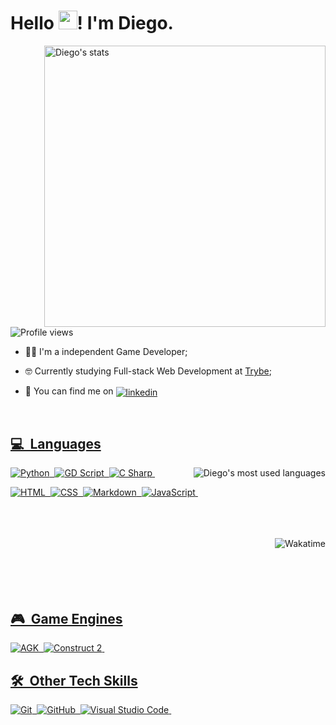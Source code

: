 <h1 align="left">Hello <img src="https://raw.githubusercontent.com/kaueMarques/kaueMarques/master/hi.gif" width="30px">! I'm Diego.</h1>
<img align="right" width="450em" src="https://github-readme-stats.vercel.app/api?username=Mudows&show_icons=true&count_private=true&theme=radical&custom_title=My GitHub Stats" alt="Diego's stats"/>
<p align="left"> <img src="https://komarev.com/ghpvc/?username=Mudows&color=blueviolet&style=flat-square" alt="Profile views" /></p>

- 👨‍💻 I'm a independent Game Developer;

- 🤓 Currently studying Full-stack Web Development at [Trybe](https://www.betrybe.com/);

- 🔎 You can find me on <a href="https://www.linkedin.com/in/diego-moraes-cezar-2b1b8076/" target="_blank"><img align="center" src="https://img.shields.io/badge/-LinkedIn-0A66C2?style=for-the-badge&logo=Linkedin&logoColor=white" alt="linkedin"/>

<br>

## 💻 &nbsp;Languages
<img align="right" src="https://github-readme-stats.vercel.app/api/top-langs/?username=Mudows&theme=radical&layout=compact" alt="Diego's most used languages"/>

![Python](https://img.shields.io/badge/-Python-3776AB?style=for-the-badge&logo=python&logoColor=white)&nbsp;
![GD Script](https://img.shields.io/badge/-GD%20Script-478CBF?style=for-the-badge&logo=godot-engine&logoColor=white)&nbsp;
![C Sharp](https://img.shields.io/badge/-C%20Sharp-239120?style=for-the-badge&logo=c-sharp&logoColor=white)&nbsp;

![HTML](https://img.shields.io/badge/-HTML-EC6231?style=for-the-badge&logo=HTML5&logoColor=white)&nbsp;
![CSS](https://img.shields.io/badge/-CSS-1572B6?style=for-the-badge&logo=CSS3&logoColor=white)&nbsp;
![Markdown](https://img.shields.io/badge/-Markdown-000000?style=for-the-badge&logo=markdown&logoColor=white)&nbsp;
![JavaScript](https://img.shields.io/badge/-JavaScript-F7DF1E?style=for-the-badge&logo=javascript&logoColor=black)&nbsp;

<br><br><br>
<img align="right" src="https://github-readme-stats.vercel.app/api/wakatime?username=Mudows&theme=radical" alt="Wakatime"/>
<br><br><br><br><br>

<!-- ## 🎮 &nbsp;Libraries & Frameworks
![React](https://img.shields.io/badge/-React-61DAFB?style=for-the-badge&logo=react&logoColor=gray)&nbsp;
![Bootstrap](https://img.shields.io/badge/-Bootstrap-7952B3?style=for-the-badge&logo=bootstrap&logoColor=white)&nbsp; -->
  
## 🎮 &nbsp;Game Engines

![AGK](https://img.shields.io/badge/-AGK%20Classic-800000?style=for-the-badge&logo=agk&logoColor=white)&nbsp;
![Construct 2](https://img.shields.io/badge/-Construct%202-DCDCDC?style=for-the-badge&logo=construct&logoColor=white)&nbsp;

## 🛠 &nbsp;Other Tech Skills

![Git](https://img.shields.io/badge/Git-F05032.svg?style=for-the-badge&logo=git&logoColor=white)&nbsp;
![GitHub](https://img.shields.io/badge/-GitHub-181717?style=for-the-badge&logo=github&logoColor=white)&nbsp;
![Visual Studio Code](https://img.shields.io/badge/-Visual%20Studio%20Code-007ACC?style=for-the-badge&logo=visual-studio-code&logoColor=white)&nbsp;
<!-- ![Node.js](https://img.shields.io/badge/-Node.js-339933?style=for-the-badge&logo=node.js&logoColor=white)&nbsp; -->

<br>

